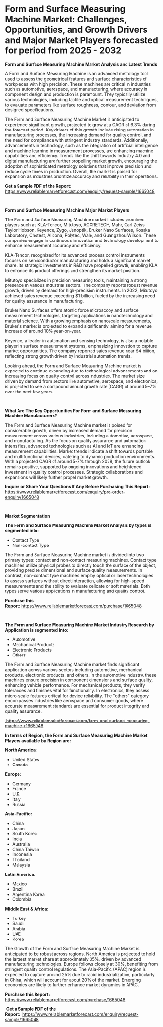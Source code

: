 <p><h1>Form and Surface Measuring Machine Market: Challenges, Opportunities, and Growth Drivers and Major Market Players forecasted for period from 2025 - 2032</h1></p><p><strong>Form and Surface Measuring Machine Market Analysis and Latest Trends</strong></p>
<p><p>A Form and Surface Measuring Machine is an advanced metrology tool used to assess the geometrical features and surface characteristics of workpieces with high precision. These machines are critical in industries such as automotive, aerospace, and manufacturing, where accuracy in component design and production is paramount. They typically utilize various technologies, including tactile and optical measurement techniques, to evaluate parameters like surface roughness, contour, and deviation from designed specifications.</p><p>The Form and Surface Measuring Machine Market is anticipated to experience significant growth, projected to grow at a CAGR of 6.3% during the forecast period. Key drivers of this growth include rising automation in manufacturing processes, the increasing demand for quality control, and the need for compliance with stringent industry standards. Additionally, advancements in technology, such as the integration of artificial intelligence and machine learning in measurement processes, are enhancing machine capabilities and efficiency. Trends like the shift towards Industry 4.0 and digital manufacturing are further propelling market growth, encouraging the adoption of sophisticated metrology solutions that improve precision and reduce cycle times in production. Overall, the market is poised for expansion as industries prioritize accuracy and reliability in their operations.</p></p>
<p><strong>Get a Sample PDF of the Report:&nbsp;</strong> <a href="https://www.reliablemarketforecast.com/enquiry/request-sample/1665048?utm_campaign=2943&utm_medium=2&utm_source=Github&utm_content=ia&utm_term=18042025&utm_id=form-and-surface-measuring-machine">https://www.reliablemarketforecast.com/enquiry/request-sample/1665048</a></p>
<p>&nbsp;</p>
<p><strong>Form and Surface Measuring Machine Major Market Players</strong></p>
<p><p>The Form and Surface Measuring Machine market includes prominent players such as KLA-Tencor, Mitutoyo, ACCRETECH, Mahr, Carl Zeiss, Taylor Hobson, Keyence, Zygo, Jenoptik, Bruker Nano Surfaces, Kosaka Laboratory, Chotest, Alicona, Polytec, Wale, and Guangzhou Wilson. These companies engage in continuous innovation and technology development to enhance measurement accuracy and efficiency.</p><p>KLA-Tencor, recognized for its advanced process control instruments, focuses on semiconductor manufacturing and holds a significant market share. Its strategic investments in R&D have propelled growth, enabling KLA to enhance its product offerings and strengthen its market position.</p><p>Mitutoyo specializes in precision measuring tools, maintaining a strong presence in various industrial sectors. The company reports robust revenue growth, driven by demand for high-precision instruments. In 2022, Mitutoyo achieved sales revenue exceeding $1 billion, fueled by the increasing need for quality assurance in manufacturing.</p><p>Bruker Nano Surfaces offers atomic force microscopy and surface measurement technologies, targeting applications in nanotechnology and material science. With a growing emphasis on nanoscale measurements, Bruker's market is projected to expand significantly, aiming for a revenue increase of around 10% year-on-year.</p><p>Keyence, a leader in automation and sensing technology, is also a notable player in surface measurement systems, emphasizing innovation to capture market opportunities. The company reported sales revenue near $4 billion, reflecting strong growth driven by industrial automation trends.</p><p>Looking ahead, the Form and Surface Measuring Machine market is expected to continue expanding due to technological advancements and an increasing focus on quality control across industries. The market size, driven by demand from sectors like automotive, aerospace, and electronics, is projected to see a compound annual growth rate (CAGR) of around 5–7% over the next few years.</p></p>
<p>&nbsp;</p>
<p><strong>What Are The Key Opportunities For Form and Surface Measuring Machine Manufacturers?</strong></p>
<p><p>The Form and Surface Measuring Machine market is poised for considerable growth, driven by increased demand for precision measurement across various industries, including automotive, aerospace, and manufacturing. As the focus on quality assurance and automation intensifies, advanced technologies such as AI and IoT are enhancing measurement capabilities. Market trends indicate a shift towards portable and multifunctional devices, catering to dynamic production environments. With a projected CAGR of around 5-7% through 2028, the future outlook remains positive, supported by ongoing innovations and heightened investment in quality control processes. Strategic collaborations and expansions will likely further propel market growth.</p></p>
<p><strong>Inquire or Share Your Questions If Any Before Purchasing This Report:</strong> <a href="https://www.reliablemarketforecast.com/enquiry/pre-order-enquiry/1665048?utm_campaign=2943&utm_medium=2&utm_source=Github&utm_content=ia&utm_term=18042025&utm_id=form-and-surface-measuring-machine">https://www.reliablemarketforecast.com/enquiry/pre-order-enquiry/1665048</a></p>
<p>&nbsp;</p>
<p><strong>Market Segmentation</strong></p>
<p><strong>The Form and Surface Measuring Machine Market Analysis by types is segmented into:</strong></p>
<p><ul><li>Contact Type</li><li>Non-contact Type</li></ul></p>
<p><p>The Form and Surface Measuring Machine market is divided into two primary types: contact and non-contact measuring machines. Contact type machines utilize physical probes to directly touch the surface of the object, providing precise dimensional and surface quality measurements. In contrast, non-contact type machines employ optical or laser technologies to assess surfaces without direct interaction, allowing for high-speed measurements and the ability to evaluate delicate or soft materials. Both types serve various applications in manufacturing and quality control.</p></p>
<p><strong>Purchase this Report:&nbsp;</strong><a href="https://www.reliablemarketforecast.com/purchase/1665048?utm_campaign=2943&utm_medium=2&utm_source=Github&utm_content=ia&utm_term=18042025&utm_id=form-and-surface-measuring-machine">https://www.reliablemarketforecast.com/purchase/1665048</a></p>
<p>&nbsp;</p>
<p><strong>The Form and Surface Measuring Machine Market Industry Research by Application is segmented into:</strong></p>
<p><ul><li>Automotive</li><li>Mechanical Products</li><li>Electronic Products</li><li>Others</li></ul></p>
<p><p>The Form and Surface Measuring Machine market finds significant application across various sectors including automotive, mechanical products, electronic products, and others. In the automotive industry, these machines ensure precision in component dimensions and surface quality, enhancing vehicle performance. For mechanical products, they verify tolerances and finishes vital for functionality. In electronics, they assess micro-scale features critical for device reliability. The "others" category encompasses industries like aerospace and consumer goods, where accurate measurement standards are essential for product integrity and quality assurance.</p></p>
<p><a href="https://www.reliablemarketforecast.com/form-and-surface-measuring-machine-r1665048?utm_campaign=2943&utm_medium=2&utm_source=Github&utm_content=ia&utm_term=18042025&utm_id=form-and-surface-measuring-machine">&nbsp;https://www.reliablemarketforecast.com/form-and-surface-measuring-machine-r1665048</a></p>
<p><strong>In terms of Region, the Form and Surface Measuring Machine Market Players available by Region are:</strong></p>
<p>
    <p> <strong> North America: </strong>
        <ul>
            <li>United States</li>
            <li>Canada</li>
        </ul>
        </p> 
    <p> <strong> Europe: </strong>
        <ul>
            <li>Germany</li>
            <li>France</li>
            <li>U.K.</li>
            <li>Italy</li>
            <li>Russia</li>
        </ul>
        </p> 
    <p> <strong> Asia-Pacific: </strong>
        <ul>
            <li>China</li>
            <li>Japan</li>
            <li>South Korea</li>
            <li>India</li>
            <li>Australia</li>
            <li>China Taiwan</li>
            <li>Indonesia</li>
            <li>Thailand</li>
            <li>Malaysia</li>
        </ul>
        </p> 
    <p> <strong> Latin America: </strong>
        <ul>
            <li>Mexico</li>
            <li>Brazil</li>
            <li>Argentina Korea</li>
            <li>Colombia</li>
        </ul>
        </p> 
    <p> <strong> Middle East & Africa: </strong>
        <ul>
            <li>Turkey</li>
            <li>Saudi</li>
            <li>Arabia</li>
            <li>UAE</li>
            <li>Korea</li>
        </ul>
    </p>
    </p>
<p><p>The Growth of the Form and Surface Measuring Machine Market is anticipated to be robust across regions. North America is projected to hold the largest market share at approximately 35%, driven by advanced manufacturing technologies. Europe follows closely at 30%, benefiting from stringent quality control regulations. The Asia-Pacific (APAC) region is expected to capture around 25% due to rapid industrialization, particularly in China, which will account for about 20% of the market. Emerging economies are likely to further enhance market dynamics in APAC.</p></p>
<p><strong>Purchase this Report: </strong><a href="https://www.reliablemarketforecast.com/purchase/1665048?utm_campaign=2943&utm_medium=2&utm_source=Github&utm_content=ia&utm_term=18042025&utm_id=form-and-surface-measuring-machine">https://www.reliablemarketforecast.com/purchase/1665048</a></p>
<p>&nbsp;<strong>Get a Sample PDF of the Report:&nbsp;&nbsp;</strong><a href="https://www.reliablemarketforecast.com/enquiry/request-sample/1665048?utm_campaign=2943&utm_medium=2&utm_source=Github&utm_content=ia&utm_term=18042025&utm_id=form-and-surface-measuring-machine">https://www.reliablemarketforecast.com/enquiry/request-sample/1665048</a></p>
<p><strong></strong></p>
<p><p></p><p></p><p></p></p>